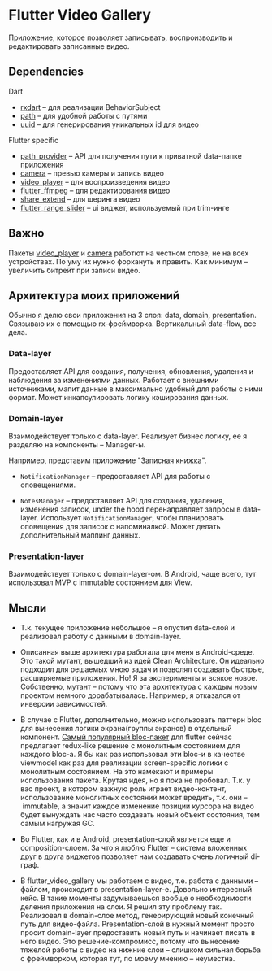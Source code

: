 # Flutter Video Gallery

Приложение, которое позволяет записывать, воспроизводить и редактировать записанные видео.

## Dependencies

Dart
 * [rxdart](https://pub.dartlang.org/packages/rxdart) – для реализации BehaviorSubject
 * [path](https://pub.dartlang.org/packages/path) – для удобной работы с путями
 * [uuid](https://pub.dartlang.org/packages/uuid) – для генерирования уникальных id для видео

Flutter specific
 * [path_provider](https://pub.dartlang.org/packages/path_provider) – API для получения пути к приватной data-папке приложения
 * [camera](https://pub.dartlang.org/packages/camera) – превью камеры и запись видео
 * [video_player](https://pub.dartlang.org/packages/video_player) – для воспроизведения видео
 * [flutter_ffmpeg](https://pub.dartlang.org/packages/flutter_ffmpeg) – для редактирования видео
 * [share_extend](https://pub.dartlang.org/packages/share_extend) – для шеринга видео
 * [flutter_range_slider](https://pub.dartlang.org/packages/flutter_range_slider) – ui виджет, используемый при trim-инге

## Важно

Пакеты [video_player](https://pub.dartlang.org/packages/video_player) и [camera](https://pub.dartlang.org/packages/camera) работют на честном слове, не на всех устройствах. По уму их нужно форкануть и править. Как минимум – увеличить битрейт при записи видео.

## Архитектура моих приложений

Обычно я делю свои приложения на 3 слоя: data, domain, presentation. Связываю их с помощью rx-фреймворка. Вертикальный data-flow, все дела.

### Data-layer

Предоставляет API для создания, получения, обновления, удаления и наблюдения за изменениями данных. Работает с внешними источниками, мапит данные в максимально удобный для работы с ними формат. Может инкапсулировать логику кэширования данных.

### Domain-layer

Взаимодействует только с data-layer. Реализует бизнес логику, ее я разделяю на компоненты – Manager-ы.

Например, представим приложение "Записная книжка".

* `NotificationManager` – предоставляет API для работы с оповещениями. 

* `NotesManager` – предоставляет API для создания, удаления, изменения записок, under the hood перенаправляет запросы в data-layer. Использует `NotificationManager`, чтобы планировать оповещения для записок с напоминалкой. Может делать дополнительный маппинг данных.

### Presentation-layer

Взаимодействует только с domain-layer-ом. В Android, чаще всего, тут использовал MVP с immutable состоянием для View.

## Мысли

* Т.к. текущее приложение небольшое – я опустил data-слой и реализовал работу с данными в domain-layer.

* Описанная выше архитектура работала для меня в Android-среде. Это такой мутант, вышедший из идей Clean Architecture. Он идеально подходил для решаемых мною задач и позволял создавать быстрые, расширяемые приложения. Но! Я за эксперименты и всякое новое. Собственно, мутант – потому что эта архитектура с каждым новым проектом немного дорабатывалась. Например, я отказался от инверсии зависимостей.

* В случае с Flutter, дополнительно, можно использовать паттерн bloc для вынесения логики экрана(группы экранов) в отдельный компонент. [Самый популярный bloc-пакет](https://pub.dartlang.org/packages/bloc) для flutter сейчас предлагает redux-like решение с монолитным состоянием для каждого bloc-а. Я бы как раз использовал эти bloc-и в качестве viewmodel как раз для реализации screen-specific логики с монолитным состоянием. На это намекают и примеры использования пакета. Крутая идея, но я пока не пробовал. Т.к. у вас проект, в котором важную роль играет видео-контент, использование монолитных состояний может вредить, т.к. они – immutable, а значит каждое изменение позиции курсора на видео будет вынуждать нас часто создавать новый объект состояния, тем самым нагружая GC.

* Во Flutter, как и в Android, presentation-слой является еще и composition-слоем. За что я люблю Flutter – система вложенных друг в друга виджетов позволяет нам создавать очень логичный di-граф.
* В flutter_video_gallery мы работаем с видео, т.е. работа с данными – файлом, происходит в presentation-layer-е. Довольно интересный кейс. В такие моменты задумываешься вообще о необходимости деления приложения на слои. Я решил эту проблему так. Реализовал в domain-слое метод, генерирующий новый конечный путь для видео-файла. Presentation-слой в нужный момент просто просит domain-layer предоставить новый путь и начинает писать в него видео. Это решение-компромисс, потому что вынесение тяжелой работы с видео на нижние слои – слишком сильная борьба с фреймворком, которая тут, по моему мнению – неуместна.

